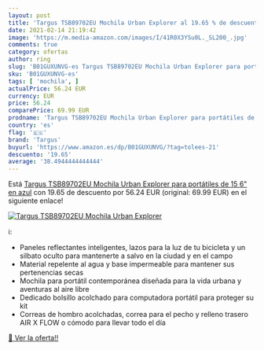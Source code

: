 ```yaml
---
layout: post
title: 'Targus TSB89702EU Mochila Urban Explorer al 19.65 % de descuento'
date: 2021-02-14 21:19:42
image: 'https://m.media-amazon.com/images/I/41R0X3YSu0L._SL200_.jpg'
comments: true
category: ofertas
author: ring
slug: 'B01GUXUNVG-es Targus TSB89702EU Mochila Urban Explorer para portátiles...'
sku: 'B01GUXUNVG-es'
tags: [ 'mochila', ]
actualPrice: 56.24 EUR
currency: EUR
price: 56.24
comparePrice: 69.99 EUR
prodname: 'Targus TSB89702EU Mochila Urban Explorer para portátiles de 15 6" en azul'
country: 'es'
flag: '🇪🇸'
brand: 'Targus'
buyurl: 'https://www.amazon.es/dp/B01GUXUNVG/?tag=tolees-21'
descuento: '19.65'
average: '38.4944444444444'
---
```


Está [Targus TSB89702EU Mochila Urban Explorer para portátiles de 15 6" en azul](https://www.amazon.es/dp/B01GUXUNVG/?tag=tolees-21) con 19.65 de descuento por 56.24 EUR (original: 69.99 EUR) en el siguiente enlace!

[![Targus TSB89702EU Mochila Urban Explorer](https://m.media-amazon.com/images/I/41R0X3YSu0L._SL200_.jpg)](https://www.amazon.es/dp/B01GUXUNVG/?tag=tolees-21)

ℹ️:

- Paneles reflectantes inteligentes, lazos para la luz de tu bicicleta y un silbato oculto para mantenerte a salvo en la ciudad y en el campo
- Material repelente al agua y base impermeable para mantener sus pertenencias secas
- Mochila para portátil contemporánea diseñada para la vida urbana y aventuras al aire libre
- Dedicado bolsillo acolchado para computadora portátil para proteger su kit
- Correas de hombro acolchadas, correa para el pecho y relleno trasero AIR X FLOW o cómodo para llevar todo el día

[🛒 Ver la oferta!!](https://www.amazon.es/dp/B01GUXUNVG/?tag=tolees-21)
